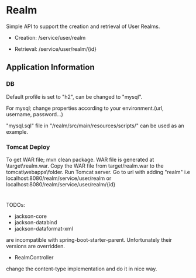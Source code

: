 # Realm
Simple API to support the creation and retrieval of User Realms.
- Creation: /service/user/realm 

- Retrieval: /service/user/realm/{id}

## Application Information
### DB
Default profile is set to "h2", can be changed to "mysql".

For mysql; change properties according to your environment.(url, username, password...)

"mysql.sql" file in "/realm/src/main/resources/scripts/" can be used as an example.
### Tomcat Deploy
To get WAR file; mvn clean package. WAR file is generated at \target\realm.war. 
Copy the WAR file from target/realm.war to the tomcat\webapps\folder.
Run Tomcat server.
Go to url with adding "realm" i.e localhost:8080/realm/service/user/realm or localhost:8080/realm/service/user/realm/{id}

# 
TODOs:

- jackson-core
- jackson-databind
- jackson-dataformat-xml 

are incompatible with spring-boot-starter-parent. Unfortunately their versions are overridden. 

- RealmController

change the content-type implementation and do it in nice way.


